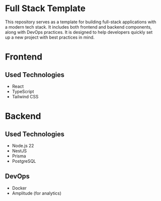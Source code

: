 # Full Stack Template

This repository serves as a template for building full-stack applications with a modern tech stack. It includes both frontend and backend components, along with DevOps practices. It is designed to help developers quickly set up a new project with best practices in mind.

# Frontend

## Used Technologies

- React
- TypeScript
- Tailwind CSS

# Backend

## Used Technologies

- Node.js 22
- NestJS
- Prisma
- PostgreSQL

## DevOps

- Docker
- Amplitude (for analytics)
